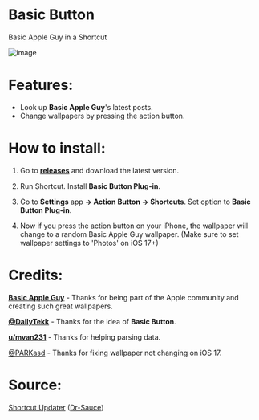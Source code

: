 # Basic Button
Basic Apple Guy in a Shortcut

![image](https://github.com/Dr-Sauce/BasicButton/assets/82555878/63cb4b36-302d-4eb6-af3c-b5e703cd1e5f)

# Features:
- Look up **Basic Apple Guy**'s latest posts.
- Change wallpapers by pressing the action button.

# How to install:
1. Go to [**releases**](https://github.com/Dr-Sauce/basicbutton/releases/latest) and download the latest version.

2. Run Shortcut. Install **Basic Button Plug-in**.

3. Go to **Settings** app **→ Action Button → Shortcuts**. Set option to **Basic Button Plug-in**.

4. Now if you press the action button on your iPhone, the wallpaper will change to a random Basic Apple Guy wallpaper. (Make sure to set wallpaper settings to 'Photos' on iOS 17+)

# Credits:
[**Basic Apple Guy**](https://twitter.com/basicappleguy) - Thanks for being part of the Apple community and creating such great wallpapers.

[**@DailyTekk**](https://twitter.com/DailyTekk) - Thanks for the idea of **Basic Button**.

[**u/mvan231**](https://reddit.com/user/mvan231) - Thanks for helping parsing data.

[@PARKasd](https://github.com/PARKasd) - Thanks for fixing wallpaper not changing on iOS 17.

# Source:

[Shortcut Updater](https://github.com/Dr-Sauce/ShortcutUpdater) ([Dr-Sauce](https://github.com/Dr-Sauce))
